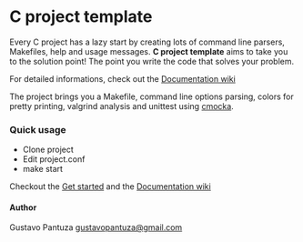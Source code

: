 # C project template

Every C project has a lazy start by creating lots of command line parsers, Makefiles, help and usage messages.
**C project template** aims to take you to the solution point! The point you write the code that solves your problem.

For detailed informations, check out the [Documentation wiki](https://github.com/pantuza/c-project-template/wiki)

The project brings you a Makefile, command line options parsing,
colors for pretty printing, valgrind analysis and unittest
using [cmocka](https://cmocka.org/). 


### Quick usage

* Clone project
* Edit project.conf
* make start

Checkout the [Get started](https://github.com/pantuza/c-project-template/wiki/Get-started) and the [Documentation wiki](https://github.com/pantuza/c-project-template/wiki)

#### Author

Gustavo Pantuza <gustavopantuza@gmail.com>
